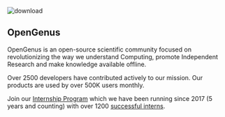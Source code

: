 ![download](https://user-images.githubusercontent.com/10634210/192092363-06ce91ae-8f00-4b70-96a3-5d8349b3346b.png)

## OpenGenus

OpenGenus is an open-source scientific community focused on revolutionizing the way we understand Computing, promote Independent Research and make knowledge available offline.

Over 2500 developers have contributed actively to our mission. Our products are used by over 500K users monthly.

Join our [Internship Program](http://internship.opengenus.org/) which we have been running since 2017 (5 years and counting) with over 1200 [successful interns](https://iq.opengenus.org/opengenus-interns-now/).
